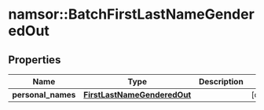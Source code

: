 # namsor::BatchFirstLastNameGenderedOut

## Properties
Name | Type | Description | Notes
------------ | ------------- | ------------- | -------------
**personal_names** | [**FirstLastNameGenderedOut**](FirstLastNameGenderedOut.md) |  | [optional] 


